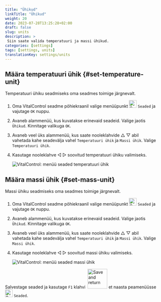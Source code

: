 ```yaml
---
title: "Ühikud"
linkTitle: "Ühikud"
weight: 20
date: 2023-07-28T13:25:28+02:00
draft: false
slug: units
description: >
 Siin saate valida temperatuuri ja massi ühikud.
categories: [settings]
tags: [settings, units]
translationKey: settings/units
---
```

## Määra temperatuuri ühik {#set-temperature-unit}

Temperatuuri ühiku seadmiseks oma seadmes toimige järgnevalt.

1. Oma VitalControl seadme põhiekraanil valige menüüpunkt <img src="/icons/gear.svg" width="25" align="bottom" alt="Settings" /> `Seaded` ja vajutage `OK` nuppu.

2. Avaneb alammenüü, kus kuvatakse erinevaid seadeid. Valige jaotis `Ühikud`. Kinnitage valikuga `OK`.

3. Avaneb veel üks alammenüü, kus saate nooleklahvide △ ▽ abil vahetada kahe seadevälja vahel `Temperatuuri ühik` ja `Massi ühik`. Valige `Temperatuuri ühik`.

4. Kasutage nooleklahve ◁ ▷ soovitud temperatuuri ühiku valimiseks.

    ![VitalControl: menüü seaded temperatuuri ühik](../images/temperature.png "Temperatuuri ühik")

## Määra massi ühik {#set-mass-unit}

Massi ühiku seadmiseks oma seadmes toimige järgnevalt.

1. Oma VitalControl seadme põhiekraanil valige menüüpunkt <img src="/icons/gear.svg" width="25" align="bottom" alt="Settings" /> `Seaded` ja vajutage `OK` nuppu.

2. Avaneb alammenüü, kus kuvatakse erinevaid seadeid. Valige jaotis `Ühikud`. Kinnitage valikuga `OK`.

3. Avaneb veel üks alammenüü, kus saate nooleklahvide △ ▽ abil vahetada kahe seadevälja vahel `Temperatuuri ühik` ja `Massi ühik`. Valige `Massi ühik`.

4. Kasutage nooleklahve ◁ ▷ soovitud massi ühiku valimiseks.

    ![VitalControl: menüü seaded massi ühik](../images/mass.png "Massi ühik")

Salvestage seaded ja kasutage `F1` klahvi &nbsp;<img src="/icons/footer/save_exit.svg" width="65" align="bottom" alt="Save and return" /> et naasta peamenüüsse <img src="/icons/gear.svg" width="25" align="bottom" alt="Settings" /> `Seaded`.
